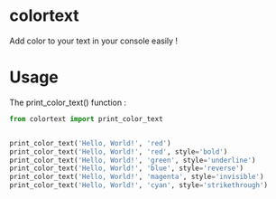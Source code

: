 # colortext

Add color to your text in your console easily !

# Usage

The print_color_text() function :

```python
from colortext import print_color_text


print_color_text('Hello, World!', 'red')
print_color_text('Hello, World!', 'red', style='bold')
print_color_text('Hello, World!', 'green', style='underline')
print_color_text('Hello, World!', 'blue', style='reverse')
print_color_text('Hello, World!', 'magenta', style='invisible')
print_color_text('Hello, World!', 'cyan', style='strikethrough')
```